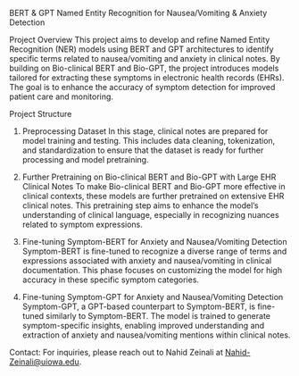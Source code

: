 BERT & GPT Named Entity Recognition for Nausea/Vomiting & Anxiety Detection

Project Overview
This project aims to develop and refine Named Entity Recognition (NER) models using BERT and GPT architectures to identify specific terms related to nausea/vomiting and anxiety in clinical notes. By building on Bio-clinical BERT and Bio-GPT, the project introduces models tailored for extracting these symptoms in electronic health records (EHRs). The goal is to enhance the accuracy of symptom detection for improved patient care and monitoring.


Project Structure
1. Preprocessing Dataset
In this stage, clinical notes are prepared for model training and testing. This includes data cleaning, tokenization, and standardization to ensure that the dataset is ready for further processing and model pretraining.


3. Further Pretraining on Bio-clinical BERT and Bio-GPT with Large EHR Clinical Notes
To make Bio-clinical BERT and Bio-GPT more effective in clinical contexts, these models are further pretrained on extensive EHR clinical notes. This pretraining step aims to enhance the model’s understanding of clinical language, especially in recognizing nuances related to symptom expressions.


4. Fine-tuning Symptom-BERT for Anxiety and Nausea/Vomiting Detection
Symptom-BERT is fine-tuned to recognize a diverse range of terms and expressions associated with anxiety and nausea/vomiting in clinical documentation. This phase focuses on customizing the model for high accuracy in these specific symptom categories.

5. Fine-tuning Symptom-GPT for Anxiety and Nausea/Vomiting Detection
Symptom-GPT, a GPT-based counterpart to Symptom-BERT, is fine-tuned similarly to Symptom-BERT. The model is trained to generate symptom-specific insights, enabling improved understanding and extraction of anxiety and nausea/vomiting mentions within clinical notes.

Contact:
For inquiries, please reach out to Nahid Zeinali at Nahid-Zeinali@uiowa.edu.

